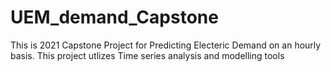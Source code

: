 # UEM_demand_Capstone

This is 2021 Capstone Project for Predicting Electeric Demand on an hourly basis. This project utlizes Time series analysis and modelling tools 
